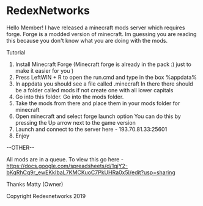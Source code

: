 # RedexNetworks
Hello Member!
I have released a minecraft mods server which requires forge. Forge is a modded version of minecraft. Im guessing you are reading this because you don't know what you are doing with the mods.

Tutorial
1) Install Minecraft Forge
	(Minecraft forge is already in the pack :) just to make it easier for you )
2) Press LeftWIN + R to open the run.cmd and type in the box %appdata%
3) In appdata you should see a file called .minecraft In there there should be a folder called mods if not create one with all lower capitals
4) Go into this folder. Go into the mods folder.
5) Take the mods from there and place them in your mods folder for minecraft
6) Open minecraft and select forge launch option
	You can do this by pressing the Up arrow next to the game version
7) Launch and connect to the server here - 	193.70.81.33:25601
8) Enjoy

--OTHER--

All mods are in a queue. To view this go here - https://docs.google.com/spreadsheets/d/1qjY2-bKqRhCq9r_ewEKkIbaL7KMCKuoC7PkUHRa0x5I/edit?usp=sharing

Thanks
Matty (Owner)

Copyright Redexnetworks 2019
